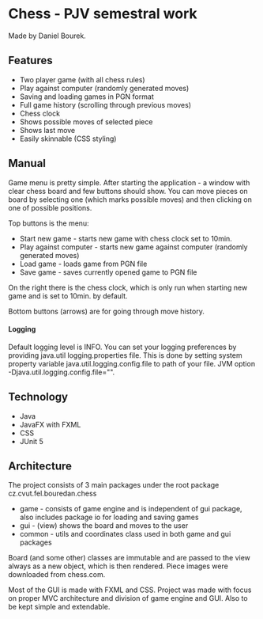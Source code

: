 # Chess - PJV semestral work
Made by Daniel Bourek.

## Features
* Two player game (with all chess rules)
* Play against computer (randomly generated moves)
* Saving and loading games in PGN format
* Full game history (scrolling through previous moves)
* Chess clock
* Shows possible moves of selected piece
* Shows last move
* Easily skinnable (CSS styling)

## Manual
Game menu is pretty simple. After starting the application - a window with clear chess board and few buttons should show.
You can move pieces on board by selecting one (which marks possible moves) and then clicking on one of possible positions.

Top buttons is the menu:
* Start new game - starts new game with chess clock set to 10min.
* Play against computer - starts new game against computer (randomly generated moves)
* Load game - loads game from PGN file
* Save game - saves currently opened game to PGN file

On the right there is the chess clock, which is only run when starting new game and is set to 10min. by default.

Bottom buttons (arrows) are for going through move history. 


#### Logging
Default logging level is INFO.
You can set your logging preferences by providing java.util logging.properties file.
This is done by setting system property variable java.util.logging.config.file to path of your file.
JVM option -Djava.util.logging.config.file="".

## Technology
* Java
* JavaFX with FXML
* CSS
* JUnit 5

## Architecture
The project consists of 3 main packages under the root package cz.cvut.fel.bouredan.chess
* game - consists of game engine and is independent of gui package, also includes package io for loading and saving games
* gui - (view) shows the board and moves to the user
* common - utils and coordinates class used in both game and gui packages

Board (and some other) classes are immutable and are passed to the view always as a new object, which is then rendered.
Piece images were downloaded from chess.com.

Most of the GUI is made with FXML and CSS.
Project was made with focus on proper MVC architecture and division of game engine and GUI.
Also to be kept simple and extendable.